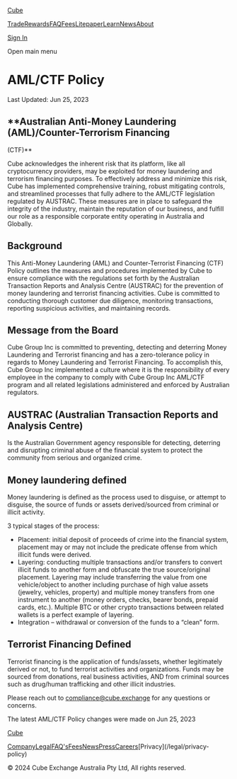 [Cube](/ "Cube | The World's Fastest Crypto Exchange")

[Trade](/trade)[Rewards](/rewards)[FAQ](/faqs)[Fees](/fees)[Litepaper](/litepaper)[Learn](/learn)[News](/news)[About](/about)

[Sign In](/signin)

Open main menu

# AML/CTF Policy

Last Updated: Jun 25, 2023

## **Australian Anti-Money Laundering (AML)/Counter-Terrorism Financing
(CTF)**

Cube acknowledges the inherent risk that its platform, like all cryptocurrency
providers, may be exploited for money laundering and terrorism financing
purposes. To effectively address and minimize this risk, Cube has implemented
comprehensive training, robust mitigating controls, and streamlined processes
that fully adhere to the AML/CTF legislation regulated by AUSTRAC. These
measures are in place to safeguard the integrity of the industry, maintain the
reputation of our business, and fulfill our role as a responsible corporate
entity operating in Australia and Globally.

## **Background**

This Anti-Money Laundering (AML) and Counter-Terrorist Financing (CTF) Policy
outlines the measures and procedures implemented by Cube to ensure compliance
with the regulations set forth by the Australian Transaction Reports and
Analysis Centre (AUSTRAC) for the prevention of money laundering and terrorist
financing activities. Cube is committed to conducting thorough customer due
diligence, monitoring transactions, reporting suspicious activities, and
maintaining records.

## **Message from the Board**

Cube Group Inc is committed to preventing, detecting and deterring Money
Laundering and Terrorist financing and has a zero-tolerance policy in regards
to Money Laundering and Terrorist Financing. To accomplish this, Cube Group
Inc implemented a culture where it is the responsibility of every employee in
the company to comply with Cube Group Inc AML/CTF program and all related
legislations administered and enforced by Australian regulators.

## **AUSTRAC (Australian Transaction Reports and Analysis Centre)**

Is the Australian Government agency responsible for detecting, deterring and
disrupting criminal abuse of the financial system to protect the community
from serious and organized crime.

## **Money laundering defined**

Money laundering is defined as the process used to disguise, or attempt to
disguise, the source of funds or assets derived/sourced from criminal or
illicit activity.

3 typical stages of the process:

  * Placement: initial deposit of proceeds of crime into the financial system, placement may or may not include the predicate offense from which illicit funds were derived.
  * Layering: conducting multiple transactions and/or transfers to convert illicit funds to another form and obfuscate the true source/original placement. Layering may include transferring the value from one vehicle/object to another including purchase of high value assets (jewelry, vehicles, property) and multiple money transfers from one instrument to another (money orders, checks, bearer bonds, prepaid cards, etc.). Multiple BTC or other crypto transactions between related wallets is a perfect example of layering.
  * Integration – withdrawal or conversion of the funds to a “clean” form.

## **Terrorist Financing Defined**

Terrorist financing is the application of funds/assets, whether legitimately
derived or not, to fund terrorist activities and organizations. Funds may be
sourced from donations, real business activities, AND from criminal sources
such as drug/human trafficking and other illicit industries.

Please reach out to
[compliance@cube.exchange](mailto:compliance@cube.exchange) for any questions
or concerns.

The latest AML/CTF Policy changes were made on Jun 25, 2023

[Cube](/ "Cube | The World's Fastest Crypto Exchange")

[Company](/company)[Legal](/legal)[FAQ's](/faqs)[Fees](/fees)[News](/news)[Press](/press)[Careers](https://www.linkedin.com/company/cubexch/jobs)[Privacy](/legal/privacy-
policy)

[](https://www.twitter.com/cubexch)[](https://www.instagram.com/cubexch/)[](https://www.linkedin.com/company/cubexch)[](https://www.youtube.com/@cubexch)

© 2024 Cube Exchange Australia Pty Ltd, All rights reserved.

